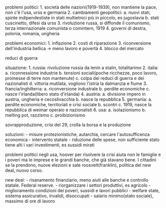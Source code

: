 problemi politici:
	1. società delle nazioni(1919-1939), non mantiene la pace, non c'è l'usa, urss e germania
	2. cambiamenti geopolitici:
		a. nuovi stati, spinte indipendestiste in stati multietnici più in piccolo, es jugoslavia
		b. stati cuscinetto, difesi da urss
	3. rivoluzione russa, si diffonde il comunismo, terza internazionale comunista o comintern, 1919
	4. governi di destra, polonia, romania, ungheria
	
	
problemi economici:
	1. inflazione
	2. costi di riparazione
	3. riconversione dell'industria bellica -> meno lavoro e povertà
	4. blocco del mercato

reduci di guerra

situazione:
	1. russia: rivoluzione russia da lenin a stalin, totalitarimo
	2. italia:
		a. riconnessione industrie
		b. tensioni sociali(poche ricchezze, poco lavoro, promesse di terre non mantenute)
		c. colpa dei reduci di guerra e dei nazionalisti
		d. vittoria mutilata, vogliono l'istria la dalmanzia e fiume
	3. francia/inghilterra:
		a. riconversione industrale
		b. perdite economiche
		c. nasce l'irlanda(libero stato d'irlanda)
	4. austria:
		a. divisione impero in austria, ungheria e cecoslivacchia
		b. nasce la repubblica
	5. germania:
		a. perdite economiche, territoriali e crisi sociale
		b. scontri
		c. 1919, nasce la repubblica di weimar operaio e nazionalisti
	6. usa:
		a. isolazionismo
		b. melting pot, razzismo
		c. proibizionismo

sovrapproduzione, crisi del 29, crolla la borsa e la produzione

soluzioni:
	- misure protezionistiche, autarchia, cercare l'autosufficenza economica
	- intervento statale
	- riduzione delle spese, non sufficiente
stato tiene alti i vari investimenti, es sussidi mirati 

problemi politici negli usa, hoover per risolvere la crisi aiuta non le famiglie e i poveri ma le imprese e le grandi banche, che già stavano bene. I cittadini se la prendono, nuove elezioni e sale roosvelt(franklin), politica del new deal, nuovo corso. 

new deal:
	- risanamento finanziario, meno aiuti alle banche e controllo statale. Federal reserve.
	- riorganizzare i settori produttivi, es agricolo
	- miglioramento condizioni dei poveri, sussidi e lavori pubblici
	- welfare state, sistema assicurativo, invalidi, disoccupati
	- salario minimo(stato sociale), massimo di ore di lavoro
